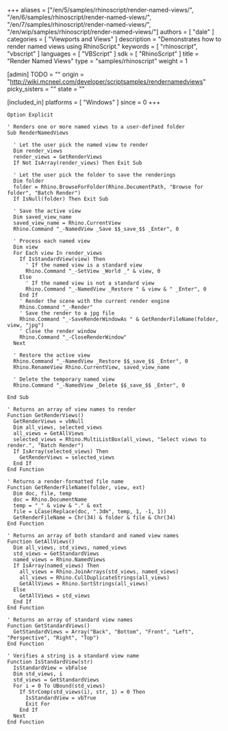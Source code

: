 +++
aliases = ["/en/5/samples/rhinoscript/render-named-views/", "/en/6/samples/rhinoscript/render-named-views/", "/en/7/samples/rhinoscript/render-named-views/", "/en/wip/samples/rhinoscript/render-named-views/"]
authors = [ "dale" ]
categories = [ "Viewports and Views" ]
description = "Demonstrates how to render named views using RhinoScript."
keywords = [ "rhinoscript", "vbscript" ]
languages = [ "VBScript" ]
sdk = [ "RhinoScript" ]
title = "Render Named Views"
type = "samples/rhinoscript"
weight = 1

[admin]
TODO = ""
origin = "http://wiki.mcneel.com/developer/scriptsamples/rendernamedviews"
picky_sisters = ""
state = ""

[included_in]
platforms = [ "Windows" ]
since = 0
+++

```vbnet
Option Explicit

' Renders one or more named views to a user-defined folder
Sub RenderNamedViews

  ' Let the user pick the named view to render
  Dim render_views
  render_views = GetRenderViews
  If Not IsArray(render_views) Then Exit Sub

  ' Let the user pick the folder to save the renderings  
  Dim folder  
  folder = Rhino.BrowseForFolder(Rhino.DocumentPath, "Browse for folder", "Batch Render")
  If IsNull(folder) Then Exit Sub

  ' Save the active view
  Dim saved_view_name
  saved_view_name = Rhino.CurrentView
  Rhino.Command "_-NamedView _Save $$_save_$$ _Enter", 0

  ' Process each named view
  Dim view
  For Each view In render_views
    If IsStandardView(view) Then
      ' If the named view is a standard view
      Rhino.Command "_-SetView _World _" & view, 0
    Else
      ' If the named view is not a standard view
      Rhino.Command "_-NamedView _Restore " & view & " _Enter", 0
    End If
    ' Render the scene with the current render engine
    Rhino.Command "_-Render"
    ' Save the render to a jpg file
    Rhino.Command "_-SaveRenderWindowAs " & GetRenderFileName(folder, view, "jpg")
    ' Close the render window
    Rhino.Command "_-CloseRenderWindow"    
  Next

  ' Restore the active view
  Rhino.Command "_-NamedView _Restore $$_save_$$ _Enter", 0
  Rhino.RenameView Rhino.CurrentView, saved_view_name

  ' Delete the temporary named view
  Rhino.Command "_-NamedView _Delete $$_save_$$ _Enter", 0

End Sub

' Returns an array of view names to render
Function GetRenderViews()
  GetRenderViews = vbNull  
  Dim all_views, selected_views
  all_views = GetAllViews
  selected_views = Rhino.MultiListBox(all_views, "Select views to render.", "Batch Render")
  If IsArray(selected_views) Then
    GetRenderViews = selected_views
  End If
End Function

' Returns a render-formatted file name
Function GetRenderFileName(folder, view, ext)
  Dim doc, file, temp
  doc = Rhino.DocumentName
  temp = "_" & view & "." & ext
  file = LCase(Replace(doc, ".3dm", temp, 1, -1, 1))
  GetRenderFileName = Chr(34) & folder & file & Chr(34)
End Function

' Returns an array of both standard and named view names
Function GetAllViews()
  Dim all_views, std_views, named_views
  std_views = GetStandardViews
  named_views = Rhino.NamedViews
  If IsArray(named_views) Then
    all_views = Rhino.JoinArrays(std_views, named_views)
    all_views = Rhino.CullDuplicateStrings(all_views)
    GetAllViews = Rhino.SortStrings(all_views)
  Else
    GetAllViews = std_views
  End If
End Function

' Returns an array of standard view names
Function GetStandardViews()
  GetStandardViews = Array("Back", "Bottom", "Front", "Left", "Perspective", "Right", "Top")
End Function

' Verifies a string is a standard view name
Function IsStandardView(str)
  IsStandardView = vbFalse
  Dim std_views, i
  std_views = GetStandardViews
  For i = 0 To UBound(std_views)
    If StrComp(std_views(i), str, 1) = 0 Then
      IsStandardView = vbTrue
      Exit For
    End If
  Next
End Function
```
